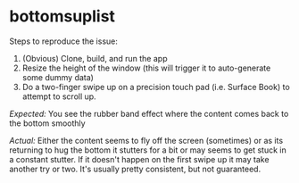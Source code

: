 # bottomsuplist

Steps to reproduce the issue:
1. (Obvious) Clone, build, and run the app
2. Resize the height of the window (this will trigger it to auto-generate some dummy data)
3. Do a two-finger swipe up on a precision touch pad (i.e. Surface Book) to attempt to scroll up.

*Expected:*
You see the rubber band effect where the content comes back to the bottom smoothly

*Actual:*
Either the content seems to fly off the screen (sometimes) or as its returning to hug the bottom it stutters for a bit or may seems to get stuck in a constant stutter.  If it doesn't happen on the first swipe up it may take another try or two.  It's usually pretty consistent, but not guaranteed.

